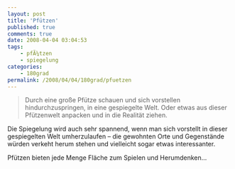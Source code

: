 ```yaml
---
layout: post
title: 'Pfützen'
published: true
comments: true
date: 2008-04-04 03:04:53
tags:
    - pfÃ¼tzen
    - spiegelung
categories:
    - 180grad
permalink: /2008/04/04/180grad/pfuetzen
---
```

> Durch eine große Pfütze schauen und sich vorstellen hindurchzuspringen, in eine gespiegelte Welt. Oder etwas aus dieser Pfützenwelt anpacken und in die Realität ziehen.



Die Spiegelung wird auch sehr spannend, wenn man sich vorstellt in dieser gespiegelten Welt umherzulaufen &#8211; die gewohnten Orte und Gegenstände würden verkeht herum stehen und vielleicht sogar etwas interessanter.

Pfützen bieten jede Menge Fläche zum Spielen und Herumdenken&#8230;